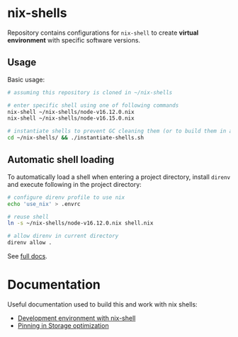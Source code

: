 nix-shells
==========

Repository contains configurations for `nix-shell` to create **virtual environment** with specific software versions.

## Usage

Basic usage:

```bash
# assuming this repository is cloned in ~/nix-shells

# enter specific shell using one of following commands
nix-shell ~/nix-shells/node-v16.12.0.nix
nix-shell ~/nix-shells/node-v16.15.0.nix

# instantiate shells to prevent GC cleaning them (or to build them in advance)
cd ~/nix-shells/ && ./instantiate-shells.sh
```

## Automatic shell loading

To automatically load a shell when entering a project directory, install `direnv` and execute following in the project directory:

```bash
# configure direnv profile to use nix
echo 'use_nix' > .envrc

# reuse shell
ln -s ~/nix-shells/node-v16.12.0.nix shell.nix

# allow direnv in current directory
direnv allow .
```

See [full docs](https://nixos.wiki/wiki/Development_environment_with_nix-shell#direnv).

# Documentation

Useful documentation used to build this and work with nix shells:

- [Development environment with nix-shell](https://nixos.wiki/wiki/Development_environment_with_nix-shell)
- [Pinning in Storage optimization](https://nixos.wiki/wiki/Storage_optimization#Pinning)
